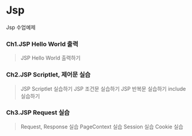 # Jsp
Jsp 수업예제

### Ch1.JSP Hello World 출력
> JSP Hello World 출력하기

### Ch2.JSP Scriptlet, 제어문 실습
> JSP Scriptlet 실습하기
> JSP 조건문 실습하기
> JSP 반복문 실습하기
> include 실습하기

### Ch3.JSP Request 실습
> Request, Response 실습
> PageContext 실습
> Session 실습
> Cookie 실습



